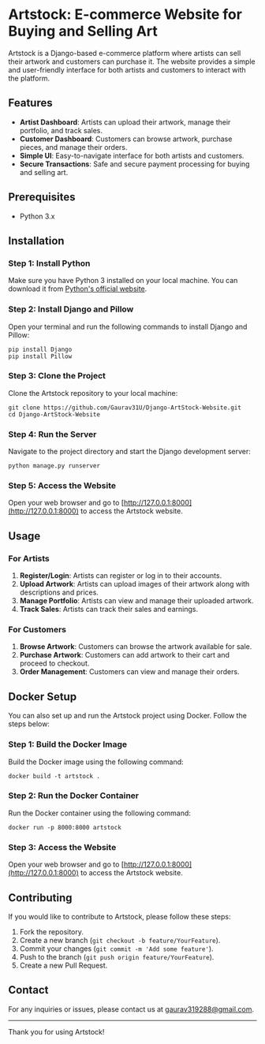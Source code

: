# Artstock: E-commerce Website for Buying and Selling Art

Artstock is a Django-based e-commerce platform where artists can sell their artwork and customers can purchase it. The website provides a simple and user-friendly interface for both artists and customers to interact with the platform.

## Features

- **Artist Dashboard**: Artists can upload their artwork, manage their portfolio, and track sales.
- **Customer Dashboard**: Customers can browse artwork, purchase pieces, and manage their orders.
- **Simple UI**: Easy-to-navigate interface for both artists and customers.
- **Secure Transactions**: Safe and secure payment processing for buying and selling art.

## Prerequisites

- Python 3.x

## Installation

### Step 1: Install Python

Make sure you have Python 3 installed on your local machine. You can download it from [Python's official website](https://www.python.org/downloads/).

### Step 2: Install Django and Pillow

Open your terminal and run the following commands to install Django and Pillow:
```
pip install Django
pip install Pillow
```
### Step 3: Clone the Project

Clone the Artstock repository to your local machine:
```
git clone https://github.com/Gaurav31U/Django-ArtStock-Website.git
cd Django-ArtStock-Website
```
### Step 4: Run the Server

Navigate to the project directory and start the Django development server:
```
python manage.py runserver
```
### Step 5: Access the Website

Open your web browser and go to [http://127.0.0.1:8000](http://127.0.0.1:8000) to access the Artstock website.

## Usage

### For Artists

1. **Register/Login**: Artists can register or log in to their accounts.
2. **Upload Artwork**: Artists can upload images of their artwork along with descriptions and prices.
3. **Manage Portfolio**: Artists can view and manage their uploaded artwork.
4. **Track Sales**: Artists can track their sales and earnings.

### For Customers

1. **Browse Artwork**: Customers can browse the artwork available for sale.
2. **Purchase Artwork**: Customers can add artwork to their cart and proceed to checkout.
3. **Order Management**: Customers can view and manage their orders.

## Docker Setup

You can also set up and run the Artstock project using Docker. Follow the steps below:

### Step 1: Build the Docker Image

Build the Docker image using the following command:
```
docker build -t artstock .
```
### Step 2: Run the Docker Container

Run the Docker container using the following command:

```
docker run -p 8000:8000 artstock
```
### Step 3: Access the Website

Open your web browser and go to [http://127.0.0.1:8000](http://127.0.0.1:8000) to access the Artstock website.

## Contributing

If you would like to contribute to Artstock, please follow these steps:

1. Fork the repository.
2. Create a new branch (`git checkout -b feature/YourFeature`).
3. Commit your changes (`git commit -m 'Add some feature'`).
4. Push to the branch (`git push origin feature/YourFeature`).
5. Create a new Pull Request.



## Contact

For any inquiries or issues, please contact us at [gaurav319288@gmail.com](gaurav319288@gmail.com).

---

Thank you for using Artstock!